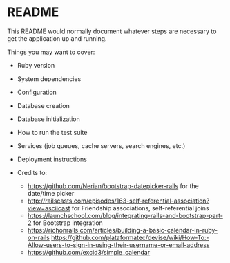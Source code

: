 # README

This README would normally document whatever steps are necessary to get the
application up and running.

Things you may want to cover:

* Ruby version

* System dependencies

* Configuration

* Database creation

* Database initialization

* How to run the test suite

* Services (job queues, cache servers, search engines, etc.)

* Deployment instructions

* Credits to:
  * https://github.com/Nerian/bootstrap-datepicker-rails for the date/time picker
  * http://railscasts.com/episodes/163-self-referential-association?view=asciicast for Friendship associations, self-referential joins
  * https://launchschool.com/blog/integrating-rails-and-bootstrap-part-2 for Bootstrap integration
  * https://richonrails.com/articles/building-a-basic-calendar-in-ruby-on-rails https://github.com/plataformatec/devise/wiki/How-To:-Allow-users-to-sign-in-using-their-username-or-email-address
  * https://github.com/excid3/simple_calendar
